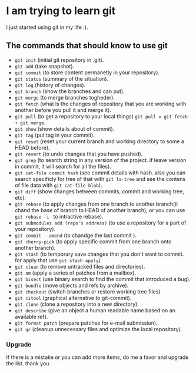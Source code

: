 # I am trying to learn git
I just started using git in my life :).

## The commands that should know to use git
- `git init` (initial git repository in .git).
- `git add` (take snapshot).
- `git commit` (to store content permanetly in your repository).
- `git status` (summary of the situation).
- `git log` (history of changes).
- `git branch` (show the branches and can put).
- `git merge` (to merge branches togheder).
- `git fetch` (what is the changes of repository that you are working with another before you pull it and merge it).
- `git pull` (to get a repository to your local things) `git pull = git fetch + git merge`.
- `git show` (show details about of commit).
- `git tag` (put tag in your commit).
- `git reset` (reset your current branch and working directory to some a HEAD before).
- `git revert` (to undo changes that you have pushed).
- `git grep` (to search string in any version of the project. if leave version in commit, it will search for all the files).
- `git cat-file commit hash` (see commit details with hash. also you can search specificly for tree of that with ```git ls-tree``` and see the contens of file data with `git cat-file blob`).
- `git diff` (show changes between commits, commit and working tree, etc).
- `git rebase` (to apply changes from one branch to another branch(it chand the base of branch to HEAD of another branch), or you can use `git rebase -i ` to intractive rebase).
- `git submodules add (repo's address)` (to use a repository for a part of your repository).
- `git commit --amend` (to chandge the last commit ).
- `git cherry-pick` (to apply specific commit from one branch onto another branch).
- `git stash` (to temporary save changes that you don't want to commit. for apply that use `git stash apply`).
- `git clean` (to remove untracked files and directories).
- `git am` (apply a series of patches from a mailbox).
- `git bisect` (use binary search to find the commit that introduced a bug).
- `git bundle` (move objects and refs by archive).
- `git checkout` (switch branches or restore working tree files).
- `git citool` (graphical alternative to git-commit).
- `git clone` (clone a repository into a new directory).
- `git describe` (give an object a human readable name based on an available
    ref).
- `git format patch` (prepare patches for e-mail submission).
- `git gc` (cleanup unnecessary files and optimize the local repository).

### Upgrade
If there is a mistake or you can add more items, do me a favor and
upgrade the list.
thank you.
